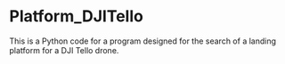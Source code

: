 # Platform_DJITello
This is a Python code for a program designed for the search of a landing platform for a DJI Tello drone.
